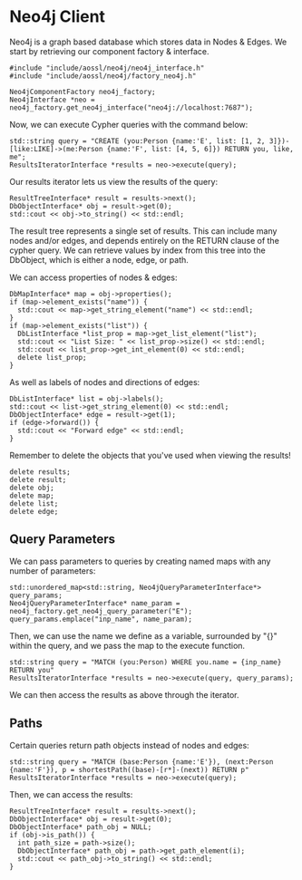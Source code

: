 # Neo4j Client

Neo4j is a graph based database which stores data in Nodes & Edges.  We start by retrieving our component factory & interface.

    #include "include/aossl/neo4j/neo4j_interface.h"
    #include "include/aossl/neo4j/factory_neo4j.h"

    Neo4jComponentFactory neo4j_factory;
    Neo4jInterface *neo = neo4j_factory.get_neo4j_interface("neo4j://localhost:7687");

Now, we can execute Cypher queries with the command below:

    std::string query = "CREATE (you:Person {name:'E', list: [1, 2, 3]})-[like:LIKE]->(me:Person {name:'F', list: [4, 5, 6]}) RETURN you, like, me";
    ResultsIteratorInterface *results = neo->execute(query);

Our results iterator lets us view the results of the query:

    ResultTreeInterface* result = results->next();
    DbObjectInterface* obj = result->get(0);
    std::cout << obj->to_string() << std::endl;

The result tree represents a single set of results.  This can include many nodes and/or edges, and depends entirely on the RETURN clause of the cypher query.  We can retrieve values by index from this tree into the DbObject, which is either a node, edge, or path.

We can access properties of nodes & edges:

    DbMapInterface* map = obj->properties();
    if (map->element_exists("name")) {
      std::cout << map->get_string_element("name") << std::endl;
    }
    if (map->element_exists("list")) {
      DbListInterface *list_prop = map->get_list_element("list");
      std::cout << "List Size: " << list_prop->size() << std::endl;
      std::cout << list_prop->get_int_element(0) << std::endl;
      delete list_prop;
    }

As well as labels of nodes and directions of edges:

    DbListInterface* list = obj->labels();
    std::cout << list->get_string_element(0) << std::endl;
    DbObjectInterface* edge = result->get(1);
    if (edge->forward()) {
      std::cout << "Forward edge" << std::endl;
    }

Remember to delete the objects that you've used when viewing the results!

    delete results;
    delete result;
    delete obj;
    delete map;
    delete list;
    delete edge;

## Query Parameters

We can pass parameters to queries by creating named maps with any number of parameters:

    std::unordered_map<std::string, Neo4jQueryParameterInterface*> query_params;
    Neo4jQueryParameterInterface* name_param = neo4j_factory.get_neo4j_query_parameter("E");
    query_params.emplace("inp_name", name_param);

Then, we can use the name we define as a variable, surrounded by "{}" within the query, and we pass the map to the execute function.

    std::string query = "MATCH (you:Person) WHERE you.name = {inp_name} RETURN you"
    ResultsIteratorInterface *results = neo->execute(query, query_params);

We can then access the results as above through the iterator.

## Paths

Certain queries return path objects instead of nodes and edges:

    std::string query = "MATCH (base:Person {name:'E'}), (next:Person {name:'F'}), p = shortestPath((base)-[r*]-(next)) RETURN p"
    ResultsIteratorInterface *results = neo->execute(query);

Then, we can access the results:

    ResultTreeInterface* result = results->next();
    DbObjectInterface* obj = result->get(0);
    DbObjectInterface* path_obj = NULL;
    if (obj->is_path()) {
      int path_size = path->size();
      DbObjectInterface* path_obj = path->get_path_element(i);
      std::cout << path_obj->to_string() << std::endl;
    }
